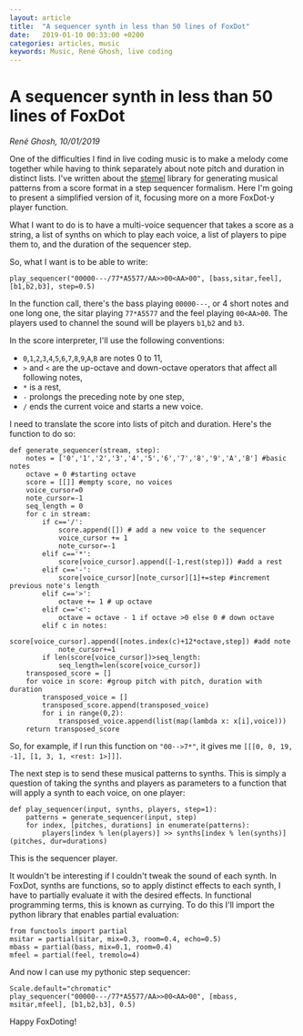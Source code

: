 ```yaml
---
layout: article
title:  "A sequencer synth in less than 50 lines of FoxDot"
date:   2019-01-10 00:33:00 +0200
categories: articles, music
keywords: Music, René Ghosh, live coding
---
```


# A sequencer synth in less than 50 lines of FoxDot

_René Ghosh, 10/01/2019_

One of the difficulties I find in live coding music is to make a melody
come together while having to think separately about note pitch and duration in
distinct lists. I've written about the [stemel](https://github.com/reneghosh/stemel)
library for generating musical patterns from a score format in a step sequencer formalism.
Here I'm going to present a simplified version of it, focusing more on a more FoxDot-y
player function.

What I want to do is to have a multi-voice sequencer that takes a score as a string,
a list of synths on which to play each voice, a list of players to pipe them to, and
the duration of the sequencer step.

So, what I want is to be able to write:

```
play_sequencer("00000---/77*A5577/AA>>00<AA>00", [bass,sitar,feel], [b1,b2,b3], step=0.5)
```

In the function call, there's the bass playing `00000---`, or 4 short notes and one long one,
the sitar playing `77*A5577` and the feel playing `00<AA>00`. The players used to
channel the sound will be players `b1`,`b2` and `b3`.

In the score interpreter, I'll use the following conventions:
- `0`,`1`,`2`,`3`,`4`,`5`,`6`,`7`,`8`,`9`,`A`,`B` are notes 0 to 11,
- `>` and `<` are the up-octave and down-octave operators that affect all following notes,
- `*` is a rest,
- `-` prolongs the preceding note by one step,
- `/` ends the current voice and starts a new voice.

I need to translate the score into lists of pitch and duration. Here's the
function to do so:

```
def generate_sequencer(stream, step):
    notes = ['0','1','2','3','4','5','6','7','8','9','A','B'] #basic notes
    octave = 0 #starting octave
    score = [[]] #empty score, no voices
    voice_cursor=0
    note_cursor=-1
    seq_length = 0
    for c in stream:
        if c=='/':
            score.append([]) # add a new voice to the sequencer
            voice_cursor += 1
            note_cursor=-1
        elif c=='*':
            score[voice_cursor].append([-1,rest(step)]) #add a rest
        elif c=='-':
            score[voice_cursor][note_cursor][1]+=step #increment previous note's length
        elif c=='>':
            octave += 1 # up octave
        elif c=='<':
            octave = octave - 1 if octave >0 else 0 # down octave
        elif c in notes:
            score[voice_cursor].append([notes.index(c)+12*octave,step]) #add note
            note_cursor+=1
        if len(score[voice_cursor])>seq_length:
            seq_length=len(score[voice_cursor])
    transposed_score = []
    for voice in score: #group pitch with pitch, duration with  duration
        transposed_voice = []
        transposed_score.append(transposed_voice)
        for i in range(0,2):
            transposed_voice.append(list(map(lambda x: x[i],voice)))
    return transposed_score
```

So, for example, if I run this function on `"00-->7*"`, it gives me `[[[0, 0, 19, -1], [1, 3, 1, <rest: 1>]]]`.

The next step is to send these musical patterns to synths. This is simply
a question of taking the synths and players as parameters to a function that
will apply a synth to each voice, on one player:

```
def play_sequencer(input, synths, players, step=1):
    patterns = generate_sequencer(input, step)
    for index, [pitches, durations] in enumerate(patterns):
        players[index % len(players)] >> synths[index % len(synths)](pitches, dur=durations)
```
This is the sequencer player.

It wouldn't be interesting if I couldn't tweak the sound of each synth.
In FoxDot, synths are functions, so to apply distinct effects to each synth,
I have to partially evaluate it with the desired effects. In functional programming terms,
this is known as currying. To do this I'll import the python library that enables partial evaluation:

```
from functools import partial
msitar = partial(sitar, mix=0.3, room=0.4, echo=0.5)
mbass = partial(bass, mix=0.1, room=0.4)
mfeel = partial(feel, tremolo=4)
```
And now I can use my pythonic step sequencer:

```
Scale.default="chromatic"
play_sequencer("00000---/77*A5577/AA>>00<AA>00", [mbass, msitar,mfeel], [b1,b2,b3], 0.5)
```

Happy FoxDoting!
